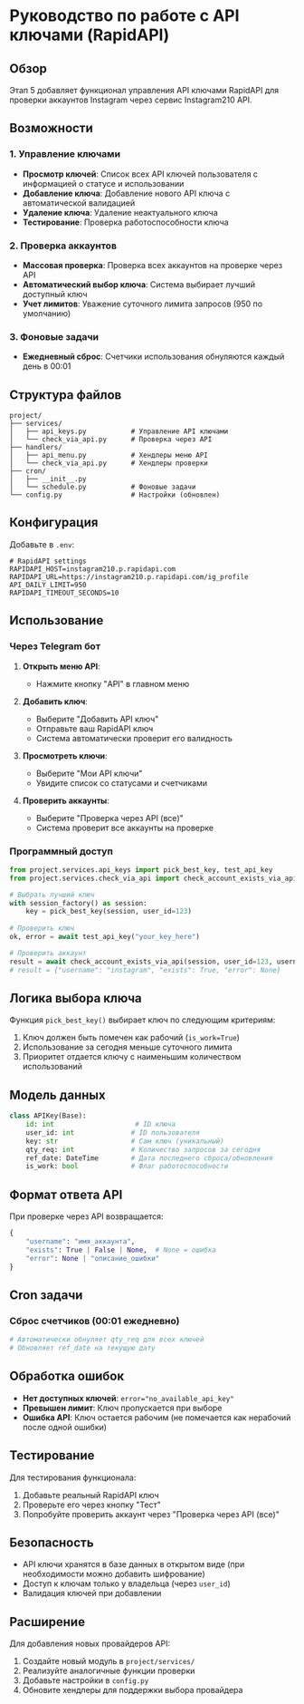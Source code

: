 # Руководство по работе с API ключами (RapidAPI)

## Обзор

Этап 5 добавляет функционал управления API ключами RapidAPI для проверки аккаунтов Instagram через сервис Instagram210 API.

## Возможности

### 1. Управление ключами

- **Просмотр ключей**: Список всех API ключей пользователя с информацией о статусе и использовании
- **Добавление ключа**: Добавление нового API ключа с автоматической валидацией
- **Удаление ключа**: Удаление неактуального ключа
- **Тестирование**: Проверка работоспособности ключа

### 2. Проверка аккаунтов

- **Массовая проверка**: Проверка всех аккаунтов на проверке через API
- **Автоматический выбор ключа**: Система выбирает лучший доступный ключ
- **Учет лимитов**: Уважение суточного лимита запросов (950 по умолчанию)

### 3. Фоновые задачи

- **Ежедневный сброс**: Счетчики использования обнуляются каждый день в 00:01

## Структура файлов

```
project/
├── services/
│   ├── api_keys.py           # Управление API ключами
│   └── check_via_api.py      # Проверка через API
├── handlers/
│   ├── api_menu.py           # Хендлеры меню API
│   └── check_via_api.py      # Хендлеры проверки
├── cron/
│   ├── __init__.py
│   └── schedule.py           # Фоновые задачи
└── config.py                 # Настройки (обновлен)
```

## Конфигурация

Добавьте в `.env`:

```env
# RapidAPI settings
RAPIDAPI_HOST=instagram210.p.rapidapi.com
RAPIDAPI_URL=https://instagram210.p.rapidapi.com/ig_profile
API_DAILY_LIMIT=950
RAPIDAPI_TIMEOUT_SECONDS=10
```

## Использование

### Через Telegram бот

1. **Открыть меню API**:
   - Нажмите кнопку "API" в главном меню

2. **Добавить ключ**:
   - Выберите "Добавить API ключ"
   - Отправьте ваш RapidAPI ключ
   - Система автоматически проверит его валидность

3. **Просмотреть ключи**:
   - Выберите "Мои API ключи"
   - Увидите список со статусами и счетчиками

4. **Проверить аккаунты**:
   - Выберите "Проверка через API (все)"
   - Система проверит все аккаунты на проверке

### Программный доступ

```python
from project.services.api_keys import pick_best_key, test_api_key
from project.services.check_via_api import check_account_exists_via_api

# Выбрать лучший ключ
with session_factory() as session:
    key = pick_best_key(session, user_id=123)
    
# Проверить ключ
ok, error = await test_api_key("your_key_here")

# Проверить аккаунт
result = await check_account_exists_via_api(session, user_id=123, username="instagram")
# result = {"username": "instagram", "exists": True, "error": None}
```

## Логика выбора ключа

Функция `pick_best_key()` выбирает ключ по следующим критериям:

1. Ключ должен быть помечен как рабочий (`is_work=True`)
2. Использование за сегодня меньше суточного лимита
3. Приоритет отдается ключу с наименьшим количеством использований

## Модель данных

```python
class APIKey(Base):
    id: int                    # ID ключа
    user_id: int              # ID пользователя
    key: str                  # Сам ключ (уникальный)
    qty_req: int              # Количество запросов за сегодня
    ref_date: DateTime        # Дата последнего сброса/обновления
    is_work: bool             # Флаг работоспособности
```

## Формат ответа API

При проверке через API возвращается:

```python
{
    "username": "имя_аккаунта",
    "exists": True | False | None,  # None = ошибка
    "error": None | "описание_ошибки"
}
```

## Cron задачи

### Сброс счетчиков (00:01 ежедневно)

```python
# Автоматически обнуляет qty_req для всех ключей
# Обновляет ref_date на текущую дату
```

## Обработка ошибок

- **Нет доступных ключей**: `error="no_available_api_key"`
- **Превышен лимит**: Ключ пропускается при выборе
- **Ошибка API**: Ключ остается рабочим (не помечается как нерабочий после одной ошибки)

## Тестирование

Для тестирования функционала:

1. Добавьте реальный RapidAPI ключ
2. Проверьте его через кнопку "Тест"
3. Попробуйте проверить аккаунт через "Проверка через API (все)"

## Безопасность

- API ключи хранятся в базе данных в открытом виде (при необходимости можно добавить шифрование)
- Доступ к ключам только у владельца (через `user_id`)
- Валидация ключей при добавлении

## Расширение

Для добавления новых провайдеров API:

1. Создайте новый модуль в `project/services/`
2. Реализуйте аналогичные функции проверки
3. Добавьте настройки в `config.py`
4. Обновите хендлеры для поддержки выбора провайдера

